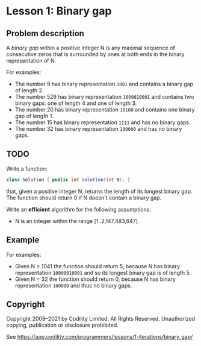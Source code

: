 # Lesson 1: Binary gap

## Problem description

A *binary gap* within a positive integer N is any maximal sequence of consecutive zeros that is surrounded by ones at both ends in the binary representation of N.

For examples:
* The number 9 has binary representation `1001` and contains a binary gap of length 2.
* The number 529 has binary representation `1000010001` and contains two binary gaps: one of length 4 and one of length 3. 
* The number 20 has binary representation `10100` and contains one binary gap of length 1. 
* The number 15 has binary representation `1111` and has no binary gaps. 
* The number 32 has binary representation `100000` and has no binary gaps.


## TODO

Write a function:
```java
class Solution { public int solution(int N); }
```

that, given a positive integer N, returns the length of its longest binary gap. The function should return 0 if N doesn't contain a binary gap.

Write an **efficient** algorithm for the following assumptions:
* N is an integer within the range [1..2,147,483,647].


## Example

For examples: 
* Given N = 1041 the function should return 5, because N has binary representation `10000010001` and so its longest binary gap is of length 5.
* Given N = 32 the function should return 0, because N has binary representation `100000` and thus no binary gaps.


## Copyright

Copyright 2009–2021 by Codility Limited. All Rights Reserved. Unauthorized copying, publication or disclosure prohibited.

See https://app.codility.com/programmers/lessons/1-iterations/binary_gap/
